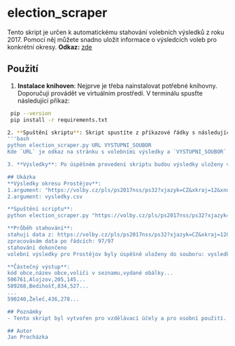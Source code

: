 # election_scraper

Tento skript je určen k automatickému stahování volebních výsledků z roku 2017. Pomocí něj můžete snadno uložit informace o výsledcích voleb pro konkrétní okresy.
**Odkaz:** [zde](https://volby.cz/pls/ps2017nss/ps3?xjazyk=CZ)

## Použití
1. **Instalace knihoven**: Nejprve je třeba nainstalovat potřebné knihovny. Doporučuji provádět ve virtuálním prostředí. V terminálu spusťte následující příkaz:
  ```bash
   pip --version                      
   pip install -r requirements.txt

2. **Spuštění skriptu**: Skript spustíte z příkazové řádky s následujícím příkazem:
'''bash
python election_scraper.py URL VYSTUPNI_SOUBOR
Kde `URL` je odkaz na stránku s volebními výsledky a `VYSTUPNI_SOUBOR` je název souboru, do kterého budou výsledky uloženy.

3. **Výsledky**: Po úspěšném provedení skriptu budou výsledky uloženy v zadaném výstupním souboru ve formátu CSV.

## Ukázka
**Výsledky okresu Prostějov**:
1.argument: "https://volby.cz/pls/ps2017nss/ps32?xjazyk=CZ&xkraj=12&xnumnuts=7103"
2.argument: vysledky.csv

**Spuštění scriptu**:
python election_scraper.py "https://volby.cz/pls/ps2017nss/ps32?xjazyk=CZ&xkraj=12&xnumnuts=7103" vysledky.csv

**Průběh stahování**:
stahuji data z: https://volby.cz/pls/ps2017nss/ps32?xjazyk=CZ&xkraj=12&xnumnuts=7103
zpracovávám data po řádcích: 97/97
stahování dokončeno
volební výsledky pro Prostějov byly úspěšně uloženy do souboru: vysledky.csv

**Částečný výstup**:
kód obce,název obce,voliči v seznamu,vydané obálky...
506761,Alojzov,205,145...
589268,Bedihošť,834,527...
...
590240,Želeč,436,278...

## Poznámky
- Tento skript byl vytvořen pro vzdělávací účely a pro osobní použití.

## Autor
Jan Procházka




